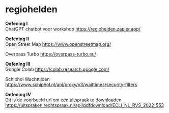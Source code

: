 # regiohelden

**Oefening I**<br>
ChatGPT chatbot voor workshop 
https://regiohelden.zapier.app/

**Oefening II**<br>
Open Street Map
https://www.openstreetmap.org/

Overpass Turbo
https://overpass-turbo.eu/

**Oefening III**<br>
Google Colab
https://colab.research.google.com/

Schiphol Wachttijden
https://www.schiphol.nl/api/proxy/v3/waittimes/security-filters

**Oefening IV**<br>
Dit is de voorbeeld url om een uitspraak te downloaden
https://uitspraken.rechtspraak.nl/api/pdfdownload/ECLI_NL_RVS_2022_553
